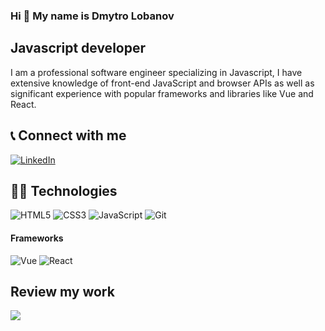 ### Hi 👋 My name is Dmytro Lobanov

## Javascript developer

I am a professional software engineer specializing in Javascript, I have extensive knowledge of front-end JavaScript and browser APIs as well as significant experience with popular frameworks and libraries like Vue and React.

## :telephone_receiver: Connect with me
[linkedin-shield]: https://img.shields.io/badge/-LinkedIn-0A66C2.svg?style=for-the-badge&logo=linkedin&Color=white
[linkedin-url]: https://linkedin.com/in/dimaspirit
[![LinkedIn][linkedin-shield]][linkedin-url]

## :man_technologist: Technologies
![HTML5](https://img.shields.io/badge/-HTML-E34F26.svg?style=for-the-badge&logo=html5&logoColor=fff)
![CSS3](https://img.shields.io/badge/-CSS-1572B6.svg?style=for-the-badge&logo=css3&logoColor=fff)
![JavaScript](https://img.shields.io/badge/-JavaScript-F7DF1E.svg?style=for-the-badge&logo=javascript&logoColor=fff)
![Git](https://img.shields.io/badge/-Git-F05032.svg?style=for-the-badge&logo=git&logoColor=fff)

#### Frameworks
![Vue](https://img.shields.io/badge/-Vue.js-4FC08D.svg?style=for-the-badge&logo=vue.js&logoColor=fff)
![React](https://img.shields.io/badge/-React-61DAFB.svg?style=for-the-badge&logo=React&logoColor=fff)

<!-- [![GitHub Streak](https://streak-stats.demolab.com?user=dimaspirit&theme=dark)](https://git.io/streak-stats) -->
## Review my work
<!-- ![dima's github stats](https://github-readme-stats.vercel.app/api?username=dimaspirit&show_icons=true&hide=stars,issues) -->
<a href="http://www.github.com/dimaspirit"><img src="https://github-readme-streak-stats.herokuapp.com/?user=dimaspirit&stroke=ffffff&background=1c1917&ring=0891b2&fire=0891b2&currStreakNum=ffffff&currStreakLabel=0891b2&sideNums=ffffff&sideLabels=ffffff&dates=ffffff&hide_border=true" /></a>
<!-- <img align="center" src="https://github-readme-stats.vercel.app/api/top-langs/?username=dimaspirit&layout=compact&theme=buefy&hide_border=true" /> -->

